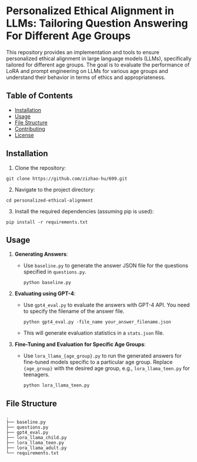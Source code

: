 # Personalized Ethical Alignment in LLMs: Tailoring Question Answering For Different Age Groups

This repository provides an implementation and tools to ensure personalized ethical alignment in large language models (LLMs), specifically tailored for different age groups. The goal is to evaluate the performance of LoRA and prompt engineering on LLMs for various age groups and understand their behavior in terms of ethics and appropriateness.

## Table of Contents

- [Installation](#installation)
- [Usage](#usage)
- [File Structure](#file-structure)
- [Contributing](#contributing)
- [License](#license)

## Installation

1. Clone the repository:
```
git clone https://github.com/zizhao-hu/699.git
```
2. Navigate to the project directory:
```
cd personalized-ethical-alignment
```
3. Install the required dependencies (assuming pip is used):
```
pip install -r requirements.txt
```

## Usage

1. **Generating Answers**:
   - Use `baseline.py` to generate the answer JSON file for the questions specified in `questions.py`.
     ```
     python baseline.py
     ```

2. **Evaluating using GPT-4**:
   - Use `gpt4_eval.py` to evaluate the answers with GPT-4 API. You need to specify the filename of the answer file.
     ```
     python gpt4_eval.py -file_name your_answer_filename.json
     ```
   - This will generate evaluation statistics in a `stats.json` file.

3. **Fine-Tuning and Evaluation for Specific Age Groups**:
   - Use `lora_llama_{age_group}.py` to run the generated answers for fine-tuned models specific to a particular age group. Replace `{age_group}` with the desired age group, e.g., `lora_llama_teen.py` for teenagers.
     ```
     python lora_llama_teen.py
     ```

## File Structure
```
.
├── baseline.py
├── questions.py
├── gpt4_eval.py
├── lora_llama_child.py
├── lora_llama_teen.py
├── lora_llama_adult.py
└── requirements.txt
```
